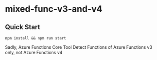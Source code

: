# mixed-func-v3-and-v4

## Quick Start

```shell
npm install && npm run start
```
Sadly, Azure Functions Core Tool Detect Functions of Azure Functions v3 only, not Azure Functions v4
